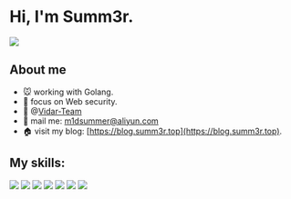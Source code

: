 # Hi, I'm Summ3r.

![](https://github-readme-stats.vercel.app/api?username=m1dsummer&show_icons=true&hide_border=true&&count_private=true")

## About me
- 🐭 working with Golang.
- 🌱 focus on Web security.
- 👯 @[Vidar-Team](https://vidar.club)
- 📩 mail me: [m1dsummer@aliyun.com](mailto:i@summ3r.top)
- 🏠 visit my blog: [https://blog.summ3r.top](https://blog.summ3r.top).


## My skills:

![](https://img.shields.io/badge/-Go-%23161616?logo=Go&style=for-the-badge&logoColor=white)
![](https://img.shields.io/badge/-JavaScript-%231573?logo=JavaScript&style=for-the-badge&logoColor=white)
![](https://img.shields.io/badge/-Python-%23C84B31?logo=Python&style=for-the-badge&logoColor=white)
![](https://img.shields.io/badge/-Docker-%237D5A50?logo=Docker&style=for-the-badge&logoColor=white)
![](https://img.shields.io/badge/-Vue-%235AA897?logo=Vue.js&style=for-the-badge&logoColor=white)
![](https://img.shields.io/badge/-Java-red?logo=Java&style=for-the-badge&logoColor=white)
![](https://img.shields.io/badge/-React-blue?logo=React&style=for-the-badge&logoColor=white)



